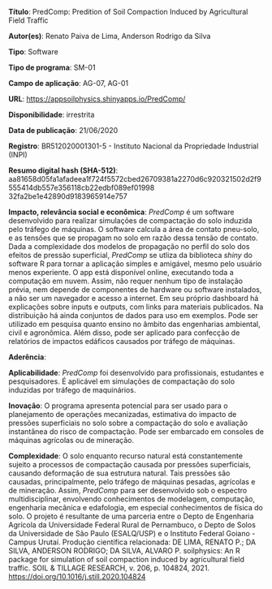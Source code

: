 **Título**: PredComp: Predition of Soil Compaction Induced by Agricultural Field Traffic

**Autor(es)**: Renato Paiva de Lima, Anderson Rodrigo da Silva

**Tipo**: Software

**Tipo de programa**: SM-01

**Campo de aplicação**: AG-07, AG-01

**URL**: <https://appsoilphysics.shinyapps.io/PredComp/>

**Disponibilidade**: irrestrita

**Data de publicação**: 21/06/2020

**Registro**: BR512020001301-5 - Instituto Nacional da Propriedade Industrial (INPI)

**Resumo digital hash (SHA-512)**: aa81658d05fa1afadeea1f724f5572cbed26709381a2270d6c920321502d2f9555414db557e356118cb22edbf089ef01998
32fa2be1e42890d9183965914e757

**Impacto, relevância social e econômica**: _PredComp_ é um software desenvolvido para realizar simulações de compactação do solo induzida pelo tráfego de máquinas. O software calcula a área de contato pneu-solo, e as tensões que se propagam no solo em razão dessa tensão de contato. Dada a complexidade dos modelos de propagação no perfil do solo dos efeitos de pressão superficial, _PredComp_ se utliza da biblioteca _shiny_ do software R para tornar a aplicação simples e amigável, mesmo pelo usuário menos experiente. O app está disponível online, executando toda a computação em nuvem. Assim, não requer nenhum tipo de instalação prévia, nem depende de componentes de hardware ou software instalados, a não ser um navegador e acesso a internet. Em seu próprio dashboard há explicações sobre inputs e outputs, com links para materiais publicados. Na distribuição há ainda conjuntos de dados para uso em exemplos. Pode ser utilizado em pesquisa quanto ensino no âmbito das engenharias ambiental, civil e agronômica. Além disso, pode ser aplicado para confecção de relatórios de impactos edáficos causados por tráfego de máquinas.

**Aderência**: 

**Aplicabilidade**: _PredComp_ foi desenvolvido para profissionais, estudantes e pesquisadores. É aplicável em simulações de compactação do solo induzidas por tráfego de maquinários.

**Inovação**: O programa apresenta potencial para ser usado para o planejamento de operações mecanizadas, estimativa do impacto de pressões superficiais no solo sobre a compactação do solo e avaliação instantânea do risco de compactação. Pode ser embarcado em consoles de máquinas agrícolas ou de mineração.

**Complexidade**: O solo enquanto recurso natural está constantemente sujeito a processos de compactação causada por pressões superficiais, causando deformação de sua estrutura natural. Tais pressões são causadas, principalmente, pelo tráfego de máquinas pesadas, agrícolas e de mineração. Assim, _PredComp_ para ser desenvolvido sob o espectro multidisciplinar, envolvendo conhecimentos de modelagem, computação, engenharia mecânica e edafologia, em especial conhecimentos de física do solo. O projeto é resultante de uma parceria entre o Depto de Engenharia Agrícola da Universidade Federal Rural de Pernambuco, o Depto de Solos da Universidade de São Paulo (ESALQ/USP) e o Instituto Federal Goiano - Campus Urutaí. Produção científica relacionada: DE LIMA, RENATO P.; DA SILVA, ANDERSON RODRIGO; DA SILVA, ALVARO P. soilphysics: An R package for simulation of soil compaction induced by agricultural field traffic. SOIL & TILLAGE RESEARCH, v. 206, p. 104824, 2021. <https://doi.org/10.1016/j.still.2020.104824>
